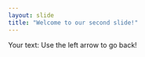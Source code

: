 ```yaml
---
layout: slide
title: "Welcome to our second slide!"
---
```

Your text:
Use the left arrow to go back!

